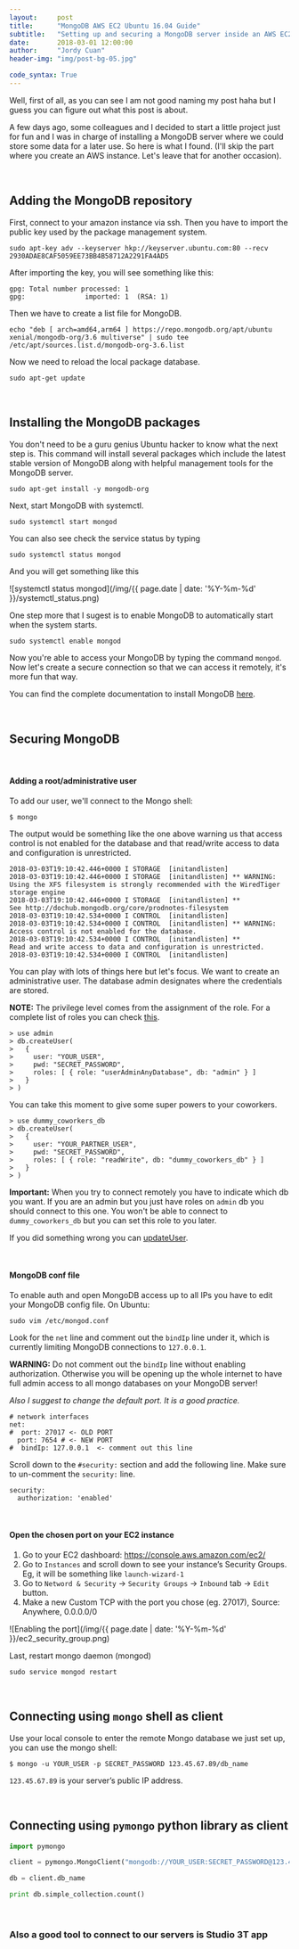 ```yaml
---
layout:     post
title:      "MongoDB AWS EC2 Ubuntu 16.04 Guide"
subtitle:   "Setting up and securing a MongoDB server inside an AWS EC2 ubuntu instance to access it remotely."
date:       2018-03-01 12:00:00
author:     "Jordy Cuan"
header-img: "img/post-bg-05.jpg"

code_syntax: True
---
```


Well, first of all, as you can see I am not good naming my post haha but I guess you can figure out what this post is about.

A few days ago, some colleagues and I decided to start a little project just for fun and I was in charge of installing a MongoDB server where we could store some data for a later use. So here is what I found. (I'll skip the part where you create an AWS instance. Let's leave that for another occasion).


&nbsp;
## Adding the MongoDB repository

First, connect to your amazon instance via ssh. Then you have to import the public key used by the package management system.

```shell
sudo apt-key adv --keyserver hkp://keyserver.ubuntu.com:80 --recv 2930ADAE8CAF5059EE73BB4B58712A2291FA4AD5
```

After importing the key, you will see something like this:

```shell
gpg: Total number processed: 1
gpg:               imported: 1  (RSA: 1)
```

Then we have to create a list file for MongoDB.

```shell
echo "deb [ arch=amd64,arm64 ] https://repo.mongodb.org/apt/ubuntu xenial/mongodb-org/3.6 multiverse" | sudo tee /etc/apt/sources.list.d/mongodb-org-3.6.list
```

Now we need to reload the local package database.

```shell
sudo apt-get update
```

&nbsp;
## Installing the MongoDB packages

You don't need to be a guru genius Ubuntu hacker to know what the next step is. This command will install several packages which include the latest stable version of MongoDB along with helpful management tools for the MongoDB server.

```shell
sudo apt-get install -y mongodb-org
```

Next, start MongoDB with systemctl.

```shell
sudo systemctl start mongod
```

You can also see check the service status by typing

```shell
sudo systemctl status mongod
```

And you will get something like this

![systemctl status mongod](/img/{{ page.date | date: '%Y-%m-%d' }}/systemctl_status.png)

One step more that I sugest is to enable MongoDB to automatically start when the system starts.

```shell
sudo systemctl enable mongod
```

Now you're able to access your MongoDB by typing the command `mongod`. Now let's create a secure connection so that we can access it remotely, it's more fun that way.

You can find the complete documentation to install MongoDB [here](https://docs.mongodb.com/manual/tutorial/install-mongodb-on-ubuntu/).

&nbsp;
## Securing MongoDB
&nbsp;
#### Adding a root/administrative user

To add our user, we'll connect to the Mongo shell:

```shell
$ mongo
```

The output would be something like the one above warning us that access control is not enabled for the database and that read/write access to data and configuration is unrestricted.

```shell
2018-03-03T19:10:42.446+0000 I STORAGE  [initandlisten]
2018-03-03T19:10:42.446+0000 I STORAGE  [initandlisten] ** WARNING: Using the XFS filesystem is strongly recommended with the WiredTiger storage engine
2018-03-03T19:10:42.446+0000 I STORAGE  [initandlisten] **          See http://dochub.mongodb.org/core/prodnotes-filesystem
2018-03-03T19:10:42.534+0000 I CONTROL  [initandlisten]
2018-03-03T19:10:42.534+0000 I CONTROL  [initandlisten] ** WARNING: Access control is not enabled for the database.
2018-03-03T19:10:42.534+0000 I CONTROL  [initandlisten] **          Read and write access to data and configuration is unrestricted.
2018-03-03T19:10:42.534+0000 I CONTROL  [initandlisten]
```

You can play with lots of things here but let's focus. We want to create an administrative user. The database admin designates where the credentials are stored.

**NOTE:** The privilege level comes from the assignment of the role. For a complete list of roles you can check [this](https://docs.mongodb.com/manual/reference/built-in-roles/).

```shell
> use admin
> db.createUser(
>   {
>     user: "YOUR_USER",
>     pwd: "SECRET_PASSWORD",
>     roles: [ { role: "userAdminAnyDatabase", db: "admin" } ]
>   }
> )
```

You can take this moment to give some super powers to your coworkers.

```shell
> use dummy_coworkers_db
> db.createUser(
>   {
>     user: "YOUR_PARTNER_USER",
>     pwd: "SECRET_PASSWORD",
>     roles: [ { role: "readWrite", db: "dummy_coworkers_db" } ]
>   }
> )
```

**Important:** When you try to connect remotely you have to indicate which db you want. If you are an admin but you just have roles on `admin` db you should connect to this one. You won't be able to connect to `dummy_coworkers_db` but you can set this role to you later.

If you did something wrong you can [updateUser](https://docs.mongodb.com/manual/reference/method/db.updateUser/).


&nbsp;
#### MongoDB conf file

To enable auth and open MongoDB access up to all IPs you have to edit your MongoDB config file. On Ubuntu:

```shell
sudo vim /etc/mongod.conf
```

Look for the `net` line and comment out the `bindIp` line under it, which is currently limiting MongoDB connections to `127.0.0.1`.

**WARNING:** Do not comment out the `bindIp` line without enabling authorization. Otherwise you will be opening up the whole internet to have full admin access to all mongo databases on your MongoDB server!

*Also I suggest to change the default port. It is a good practice.*

```shell
# network interfaces
net:
#  port: 27017 <- OLD PORT
  port: 7654 # <- NEW PORT
#  bindIp: 127.0.0.1  <- comment out this line
```

Scroll down to the `#security:` section and add the following line. Make sure to un-comment the `security:` line.

```shell
security:
  authorization: 'enabled'
```

&nbsp;
#### Open the chosen port on your EC2 instance

1. Go to your EC2 dashboard: https://console.aws.amazon.com/ec2/
2. Go to `Instances` and scroll down to see your instance’s Security Groups. Eg, it will be something like `launch-wizard-1`
3. Go to `Netword & Security` -> `Security Groups` -> `Inbound` tab -> `Edit` button.
4. Make a new Custom TCP with the port you chose (eg. 27017), Source: Anywhere, 0.0.0.0/0

![Enabling the port](/img/{{ page.date | date: '%Y-%m-%d' }}/ec2_security_group.png)


Last, restart mongo daemon (mongod)

```shell
sudo service mongod restart
```


&nbsp;
## Connecting using `mongo` shell as client

Use your local console to enter the remote Mongo database we just set up, you can use the mongo shell:

```shell
$ mongo -u YOUR_USER -p SECRET_PASSWORD 123.45.67.89/db_name
```

`123.45.67.89` is your server’s public IP address.


&nbsp;
## Connecting using `pymongo` python library as client

```python
import pymongo

client = pymongo.MongoClient("mongodb://YOUR_USER:SECRET_PASSWORD@123.45.67.89:7654/db_name") # 7654 is the port we have defined before

db = client.db_name

print db.simple_collection.count()
```

&nbsp;

### Also a good tool to connect to our servers is Studio 3T app
